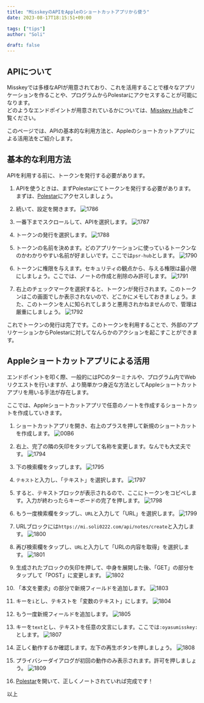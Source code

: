 ```yaml
---
title: "MisskeyのAPIをAppleのショートカットアプリから使う"
date: 2023-08-17T18:15:51+09:00

tags: ["tips"]
author: "Soli"

draft: false
---
```


## APIについて

Misskeyでは多様なAPIが用意されており、これを活用することで様々なアプリケーションを作ることや、プログラムからPolestarにアクセスすることが可能になります。  
どのようなエンドポイントが用意されているかについては、[Misskey Hub](https://misskey-hub.net/docs/api/endpoints.html)をご覧ください。

このページでは、APIの基本的な利用方法と、Appleのショートカットアプリによる活用法をご紹介します。

## 基本的な利用方法

APIを利用する前に、トークンを発行する必要があります。

1. APIを使うときは、まずPolestarにてトークンを発行する必要があります。まずは、[Polestar](https://mi.soli0222.com)にアクセスしましょう。
2. 続いて、設定を開きます。
 ![1786](https://media.soli0222.com/polestar/b3b09f4f-b5de-4aef-8e5e-24b1e77bce09.jpeg)

3. 一番下までスクロールして、APIを選択します。
 ![1787](https://media.soli0222.com/polestar/f0352df9-67dc-4305-bd48-8698207f9825.png)

4. トークンの発行を選択します。
 ![1788](https://media.soli0222.com/polestar/ee334d48-70bc-4b8f-9ec3-62923d8c3da5.png)

5. トークンの名前を決めます。どのアプリケーションに使っているトークンなのかわかりやすい名前が好ましいです。ここでは``psr-hub``とします。
 ![1790](https://media.soli0222.com/polestar/9540f610-e008-4aba-acc8-37a74bfd576f.png)

6. トークンに権限を与えます。セキュリティの観点から、与える権限は最小限にしましょう。ここでは、ノートの作成と削除のみ許可します。
 ![1791](https://media.soli0222.com/polestar/1f7bc404-8a2e-4c97-b075-621825cc41f2.png)

7. 右上のチェックマークを選択すると、トークンが発行されます。このトークンはこの画面でしか表示されないので、どこかにメモしておきましょう。また、このトークンを人に知られてしまうと悪用されかねませんので、管理は厳重にしましょう。
 ![1792](https://media.soli0222.com/polestar/36f9a5f0-516d-4307-996d-1d8297d30d8f.png)

これでトークンの発行は完了です。このトークンを利用することで、外部のアプリケーションからPolestarに対してなんらかのアクションを起こすことができます。

## Appleショートカットアプリによる活用

エンドポイントを叩く際、一般的にはPCのターミナルや、プログラム内でWebリクエストを行いますが、より簡単かつ身近な方法としてAppleショートカットアプリを用いる手法が存在します。

ここでは、Appleショートカットアプリで任意のノートを作成するショートカットを作成していきます。

1. ショートカットアプリを開き、右上のプラスを押して新規のショートカットを作成します。
![00B6](https://media.soli0222.com/polestar/6eef95de-3e33-4136-8007-2a4a0aeafdfb.jpeg)

2. 右上、完了の隣の矢印をタップして名称を変更します。なんでも大丈夫です。
![1794](https://media.soli0222.com/polestar/9e45c1b2-2c8f-41bc-8489-54f69ed5e977.png)

3. 下の検索欄をタップします。
![1795](https://media.soli0222.com/polestar/2ff24b0e-8327-4695-be28-72e17ba6d508.png)

4. ``テキスト``と入力し、「テキスト」を選択します。
![1797](https://media.soli0222.com/polestar/3438bbe3-7a20-4f5a-bd22-160ac07ddb5c.png)

5. すると、テキストブロックが表示されるので、ここにトークンをコピペします。入力が終わったらキーボードの完了を押します。
![1798](https://media.soli0222.com/polestar/b218de7e-38ad-406a-a212-adfd056362a1.png)

6. もう一度検索欄をタップし、``URL``と入力して「URL」を選択します。
![1799](https://media.soli0222.com/polestar/ed92ced4-97d1-4588-982b-dde9d99c394f.png)

7. URLブロックには``https://mi.soli0222.com/api/notes/create``と入力します。
![1800](https://media.soli0222.com/polestar/73a45c93-c076-41a6-9cb8-b5bf9152d473.png)

8. 再び検索欄をタップし、``URL``と入力して「URLの内容を取得」を選択します。
![1801](https://media.soli0222.com/polestar/36cdb9c9-c14a-4040-b236-3b7406b1d23a.png)

9. 生成されたブロックの矢印を押して、中身を展開した後、「GET」の部分をタップして「POST」に変更します。
![1802](https://media.soli0222.com/polestar/f3fe0f41-09db-4a5d-9a6a-6dabf3d621d2.png)

10. 「本文を要求」の部分で新規フィールドを追加します。
![1803](https://media.soli0222.com/polestar/632948b3-8e41-4377-b422-fda7431394eb.png)

11. キーを``i``とし、テキストを「変数のテキスト」にします。
![1804](https://media.soli0222.com/polestar/35ba8560-1406-4780-87a2-4ca6dc9f6510.png)

12. もう一度新規フィールドを追加します。
![1805](https://media.soli0222.com/polestar/cfa02d77-4a43-4c9f-8745-44c0dc05c0aa.png)

13. キーを``text``とし、テキストを任意の文言にします。ここでは``:oyasumisskey:``とします。
![1807](https://media.soli0222.com/polestar/35ff485e-21c8-4cf0-be13-6ba232966312.png)

14. 正しく動作するか確認します。左下の再生ボタンを押しましょう。
![1808](https://media.soli0222.com/polestar/19b1fcd4-4ada-45bf-8256-ba9c640be335.png)

15. プライバシーダイアログが初回の動作のみ表示されます。許可を押しましょう。
![1809](https://media.soli0222.com/polestar/c346b119-58f0-4148-ab30-72a8c14c14bb.png)

16. [Polestar](htttps://mi.soli0222.com)を開いて、正しくノートされていれば完成です！

以上
